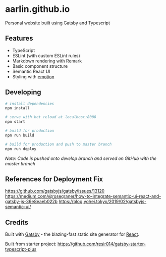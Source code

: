 # aarlin.github.io

Personal website built using Gatsby and Typescript

## Features

- TypeScript
- ESLint (with custom ESLint rules)
- Markdown rendering with Remark
- Basic component structure
- Semantic React UI
- Styling with [emotion](https://emotion.sh/)

## Developing

```bash
# install dependencies
npm install

# serve with hot reload at localhost:8000
npm start

# build for production
npm run build

# build for production and push to master branch
npm run deploy
```

_Note: Code is pushed onto develop branch and served on GitHub with the master branch_

## References for Deployment Fix

<https://github.com/gatsbyjs/gatsby/issues/13120>
<https://medium.com/@rosegraner/how-to-integrate-semantic-ui-react-and-gatsby-js-36e8eaeb022b>
<https://blog.yohei.tokyo/2019/02/gatsbyjs-semantic-ui/>

## Credits

Built with [Gatsby](https://www.gatsbyjs.org/) - the blazing-fast static site generator for [React](https://facebook.github.io/react/).

Built from starter project: https://github.com/resir014/gatsby-starter-typescript-plus
